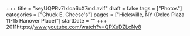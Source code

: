 +++
title = "keyUQPRv7Ixloa6cX7md.avif"
draft = false
tags = ["Photos"]
categories = ["Chuck E. Cheese's"]
pages = ["Hicksville, NY (Delco Plaza 11-15 Hanover Place)"]
startDate = ""
+++
2011https://www.youtube.com/watch?v=QPXuDZLcNy8
